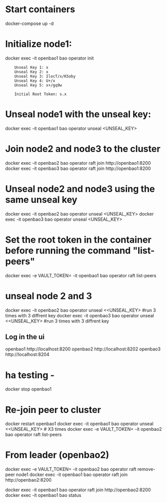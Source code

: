 # Start containers
docker-compose up -d
# Initialize node1:
docker exec -it openbao1 bao operator init
 >>
        Unseal Key 1: x
        Unseal Key 2: x
        Unseal Key 3: IlocT/x/K5oby
        Unseal Key 4: U+/x
        Unseal Key 5: x+/gq9w

        Initial Root Token: s.x

# Unseal node1 with the unseal key:
docker exec -it openbao1 bao operator unseal <UNSEAL_KEY>

# Join node2 and node3 to the cluster
docker exec -it openbao2 bao operator raft join http://openbao1:8200
docker exec -it openbao3 bao operator raft join http://openbao1:8200

# Unseal node2 and node3 using the same unseal key
docker exec -it openbao2 bao operator unseal <UNSEAL_KEY>
docker exec -it openbao3 bao operator unseal <UNSEAL_KEY>


# Set the root token in the container before running the command "list-peers"
docker exec -e VAULT_TOKEN= <TOKEN> -it openbao1 bao operator raft list-peers

# unseal node 2 and 3 
docker exec -it openbao2 bao operator unseal <<UNSEAL_KEY> #run 3 times with 3 diffrent key
docker exec -it openbao3 bao operator unseal <<UNSEAL_KEY> #run 3 times with 3 diffrent key

## Log in the ui ##
openbao1
http://localhost:8200
openbao2
http://localhost:8202
openbao3
http://localhost:8204


# ha testing -
docker stop openbao1

# Re-join peer to cluster
docker restart openbao1
docker exec -it openbao1 bao operator unseal <<UNSEAL_KEY>  # X3 times
docker exec -e VAULT_TOKEN=<TOKEN> -it openbao2 bao operator raft list-peers

# From leader (openbao2)
docker exec -e VAULT_TOKEN=<TOKEN> -it openbao2 bao operator raft remove-peer node1
docker exec -it openbao1 bao operator raft join http://openbao2:8200

docker exec -it openbao1 bao operator raft join http://openbao2:8200
docker exec -it openbao1 bao status
